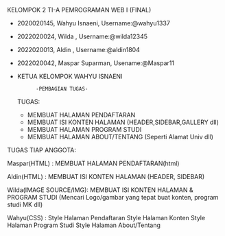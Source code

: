 KELOMPOK 2 TI-A PEMROGRAMAN WEB I (FINAL)

- 2020020145, Wahyu Isnaeni,    Username:@wahyu1337
- 2022020024, Wilda        ,    Username:@wilda12345
- 2022020013, Aldin        ,    Username:@aldin1804
- 2022020042, Maspar Suparman,  Usename:@Maspar11

- KETUA KELOMPOK WAHYU ISNAENI

            -PEMBAGIAN TUGAS-
  TUGAS:
    - MEMBUAT HALAMAN PENDAFTARAN
    - MEMBUAT ISI KONTEN HALAMAN (HEADER,SIDEBAR,GALLERY dll)
    - MEMBUAT HALAMAN PROGRAM STUDI
    - MEMBUAT HALAMAN ABOUT/TENTANG (Seperti Alamat Univ dll)



TUGAS TIAP ANGGOTA:

  Maspar(HTML) : MEMBUAT HALAMAN PENDAFTARAN(html)

  Aldin(HTML) : MEMBUAT ISI KONTEN HALAMAN (HEADER, SIDEBAR)

  Wilda(IMAGE SOURCE/IMG): MEMBUAT ISI KONTEN HALAMAN & PROGRAM STUDI (Mencari Logo/gambar yang tepat buat konten, program studi MK dll)

  Wahyu(CSS) : Style Halaman Pendaftaran
               Style Halaman Konten
               Style Halaman Program Studi
               Style Halaman About/Tentang
  
  
